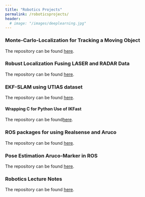 ```yaml
---
title: "Robotics Projects"
permalink: /roboticsprojects/
header:
  # image: "/images/deeplearning.jpg"
---
```

### Monte-Carlo-Localization for Tracking a Moving Object
The repository can be found [here](https://github.com/mattsinbot/Localize-Car-MCL).

### Robust Localization Fusing LASER and RADAR Data
The repository can be found [here](https://github.com/mattsinbot/Localize-Fusing-Radar-Laser).

### EKF-SLAM using UTIAS dataset
The repository can be found [here](https://github.com/mattsinbot/SLAM-Self-Driving-Car).

#### Wrapping C for Python Use of IKFast
The repository can be found[here](https://github.com/mattsinbot/Wrapping-C--for-Python-InverseKinematics).

### ROS packages for using Realsense and Aruco
The repository can be found [here](https://github.com/mattsinbot/https://github.com/mattsinbot/Ros-Computer-Vision).

### Pose Estimation Aruco-Marker in ROS
The repository can be found [here](https://github.com/mattsinbot/Pose-Estimation-Aruco-Marker-Ros).

### Robotics Lecture Notes
The repository can be found [here](https://github.com/mattsinbot/Robotics-Lecture-Notes).
